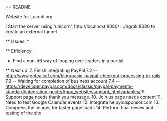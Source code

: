 == README

Website for Locodi.org

! Start the server using 'unicorn', http://localhost:8080/
! ./ngrok 8080 to create an external tunnel

** Issues:
*

** Efficiency:
* Find a non-dB way of looping over leaders in a partial


** Next up:
7. Finish integrating PayPal
7.2 -- http://www.gotealeaf.com/blog/basic-paypal-checkout-processing-in-rails
7.3 -- Waiting for completion of business account
7.4 -- https://developer.paypal.com/docs/classic/paypal-payments-standard/integration-guide/Appx_websitestandard_htmlvariables/
9. Support page needs thank you message.
10. Join us page needs content
11. Need to test Google Calendar events
12. Integrate helpyousponsor.com
13. Compress the images for faster page loads
14. Perform final review and testing of the site
